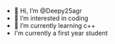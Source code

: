 - 👋 Hi, I’m @Deepy25agr
- 👀 I’m interested in coding 
- 🌱 I’m currently learning c++
- I'm currently a first year student

<!---
Deepy25agr/Deepy25agr is a ✨ special ✨ repository because its `README.md` (this file) appears on your GitHub profile.
You can click the Preview link to take a look at your changes.
--->
